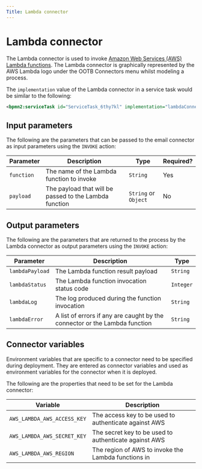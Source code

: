 ```yaml
---
Title: Lambda connector
---
```


# Lambda connector
The Lambda connector is used to invoke [Amazon Web Services (AWS) Lambda functions](https://aws.amazon.com/lambda/). The Lambda connector is graphically represented by the AWS Lambda logo under the OOTB Connectors menu whilst modeling a process. 

The `implementation` value of the Lambda connector in a service task would be similar to the following:

```xml
<bpmn2:serviceTask id="ServiceTask_6thy7kl" implementation="lambdaConnector.INVOKE" />
```

## Input parameters
The following are the parameters that can be passed to the email connector as input parameters using the `INVOKE` action:

| Parameter | Description | Type | Required? |
| --------  | ----------- | ---- | --------- |
| `function` | The name of the Lambda function to invoke | `String` | Yes |
| `payload` | The payload that will be passed to the Lambda function | `String` or `Object` | No |

## Output parameters
The following are the parameters that are returned to the process by the Lambda connector as output parameters using the `INVOKE` action:

| Parameter | Description | Type |
| --------  | ----------- | ---- |
| `lambdaPayload` | The Lambda function result payload | `String` |
| `lambdaStatus` | The Lambda function invocation status code | `Integer` |
| `lambdaLog` | The log produced during the function invocation | `String` |
| `lambdaError` | A list of errors if any are caught by the connector or the Lambda function | `String` |

## Connector variables
Environment variables that are specific to a connector need to be specified during deployment. They are entered as connector variables and used as environment variables for the connector when it is deployed. 

The following are the properties that need to be set for the Lambda connector: 

| Variable | Description |
| -------- | ----------- |
| `AWS_LAMBDA_AWS_ACCESS_KEY` | The access key to be used to authenticate against AWS |
| `AWS_LAMBDA_AWS_SECRET_KEY` | The secret key to be used to authenticate against AWS |
| `AWS_LAMBDA_AWS_REGION` | The region of AWS to invoke the Lambda functions in |